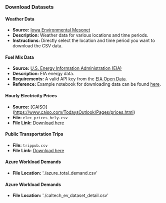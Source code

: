 ### Download Datasets

#### Weather Data
- **Source:** [Iowa Environmental Mesonet](https://mesonet.agron.iastate.edu/request/download.phtml)
- **Description:** Weather data for various locations and time periods.
- **Instructions:** Directly select the location and time period you want to download the CSV data.

#### Fuel Mix Data
- **Source:** [U.S. Energy Information Administration (EIA)](https://www.eia.gov/opendata/)
- **Description:** EIA energy data.
- **Requirements:** A valid API key from the [EIA Open Data](https://www.eia.gov/opendata/register.php).
- **Reference:** Example notebook for downloading data can be found [here](https://github.com/Ren-Research/Making-AI-Less-Thirsty/blob/main/Step1_Download_EIA_data.ipynb).

#### Hourly Electricity Prices
- **Source:** [CAISO] (https://www.caiso.com/TodaysOutlook/Pages/prices.html)
- **File:** `elec_prices_hrly.csv`
- **File Link:** [Download here](https://drive.google.com/file/d/1JAdTmBN1-i-Rr8JIpNvOVbtd9-eihEEC/view?usp=sharing)

#### Public Transportation Trips
- **File:** `trippub.csv`
- **File Link:** [Download here](https://drive.google.com/file/d/1w13kCu-br1BrxeHXrPX_Vnx146rIVofF/view?usp=drive_link)

#### Azure Workload Demands
- **File Location:** './azure_total_demand.csv'

#### Azure Workload Demands
- **File Location:** './caltech_ev_dataset_detail.csv'